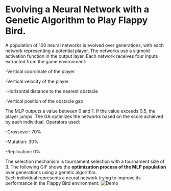 # Evolving a Neural Network with a Genetic Algorithm to Play Flappy Bird. 
A population of 100 neural networks is evolved over generations, with each network representing a potential player. The networks use a sigmoid activation function in the output layer.
Each network receives four inputs extracted from the game environment: 

-Vertical coordinate of the player

-Vertical velocity of the player

-Horizontal distance to the nearest obstacle

-Vertical position of the obstacle gap

The MLP outputs a value between 0 and 1. If the value exceeds 0.5, the player jumps. The GA optimizes the networks based on the score achieved by each individual.
Operators used:

-Crossover: 70%

-Mutation: 30%

-Replication: 0%

The selection mechanism is tournament selection with a tournament size of 3. 
The following GIF shows the **optimization process of the MLP population** over generations using a genetic algorithm.  
Each individual represents a neural network trying to improve its performance in the Flappy Bird environment:
![Demo](output.gif)

  
